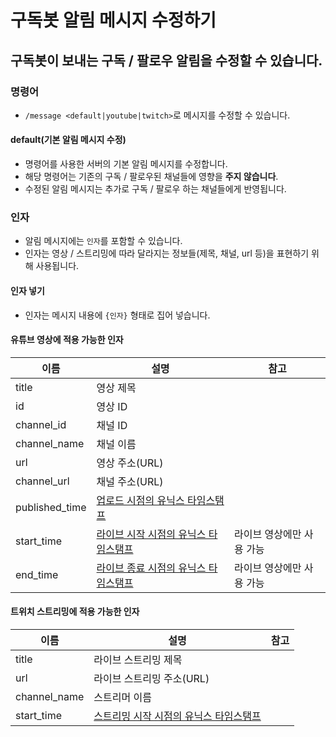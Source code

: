 # 구독봇 알림 메시지 수정하기
## 구독봇이 보내는 구독 / 팔로우 알림을 수정할 수 있습니다.

### 명령어
- ``/message <default|youtube|twitch>``로 메시지를 수정할 수 있습니다.

#### default(기본 알림 메시지 수정)
- 명령어를 사용한 서버의 기본 알림 메시지를 수정합니다.
- 해당 명령어는 기존의 구독 / 팔로우된 채널들에 영향을 **주지 않습니다**.
- 수정된 알림 메시지는 추가로 구독 / 팔로우 하는 채널들에게 반영됩니다.

### 인자
- 알림 메시지에는 ``인자``를 포함할 수 있습니다.
- 인자는 영상 / 스트리밍에 따라 달라지는 정보들(제목, 채널, url 등)을 표현하기 위해 사용됩니다.

#### 인자 넣기
- 인자는 메시지 내용에 ``{인자}`` 형태로 집어 넣습니다.

#### 유튜브 영상에 적용 가능한 인자
|이름|설명|참고|
|-|-|-|
|title|영상 제목||
|id|영상 ID||
|channel_id|채널 ID||
|channel_name|채널 이름||
|url|영상 주소(URL)||
|channel_url|채널 주소(URL)||
|published_time|[업로드 시점의 유닉스 타임스탬프](https://cdn.discordapp.com/attachments/894978067699757068/949356334678155274/unknown.png)||
|start_time|[라이브 시작 시점의 유닉스 타임스탬프](https://cdn.discordapp.com/attachments/894978067699757068/949356334678155274/unknown.png)|라이브 영상에만 사용 가능|
|end_time|[라이브 종료 시점의 유닉스 타임스탬프](https://cdn.discordapp.com/attachments/894978067699757068/949356334678155274/unknown.png)|라이브 영상에만 사용 가능|

#### 트위치 스트리밍에 적용 가능한 인자
|이름|설명|참고|
|-|-|-|
|title|라이브 스트리밍 제목||
|url|라이브 스트리밍 주소(URL)||
|channel_name|스트리머 이름||
|start_time|[스트리밍 시작 시점의 유닉스 타임스탬프](https://cdn.discordapp.com/attachments/894978067699757068/949356334678155274/unknown.png)||
